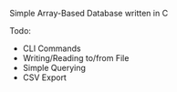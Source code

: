 Simple Array-Based Database written in C

Todo:
- CLI Commands
- Writing/Reading to/from File
- Simple Querying
- CSV Export
